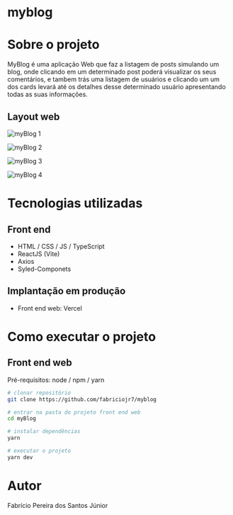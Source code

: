 # myblog

# Sobre o projeto

MyBlog é uma aplicação Web que faz a listagem de posts simulando um blog, onde clicando em um determinado post poderá visualizar os seus comentários, e tambem trás uma listagem de usuários e clicando um um dos cards levará até os detalhes desse determinado usuário apresentando todas as suas informações.

## Layout web
![myBlog 1](https://user-images.githubusercontent.com/54858776/227605038-3c07cebc-cc8f-4544-b474-b66d447837b0.png)

![myBlog 2](https://user-images.githubusercontent.com/54858776/227605068-ab13e759-9d76-488b-9900-752c9c69e94d.png)

![myBlog 3](https://user-images.githubusercontent.com/54858776/227605084-844507ba-e52c-4a2b-aed4-d49484cdb031.png)

![myBlog 4](https://user-images.githubusercontent.com/54858776/227605114-8c8425be-5cd4-4f88-8d3d-c779b74c164e.png)

# Tecnologias utilizadas

## Front end
- HTML / CSS / JS / TypeScript
- ReactJS (Vite)
- Axios
- Syled-Componets
## Implantação em produção
- Front end web: Vercel

# Como executar o projeto

## Front end web
Pré-requisitos: node / npm / yarn

```bash
# clonar repositório
git clone https://github.com/fabriciojr7/myblog

# entrar na pasta do projeto front end web
cd myBlog

# instalar dependências
yarn

# executar o projeto
yarn dev
```

# Autor

Fabrício Pereira dos Santos Júnior
